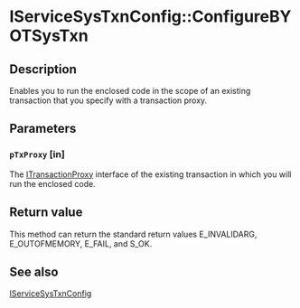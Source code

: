 # IServiceSysTxnConfig::ConfigureBYOTSysTxn

## Description

Enables you to run the enclosed code in the scope of an existing transaction that you specify with a transaction proxy.

## Parameters

### `pTxProxy` [in]

The [ITransactionProxy](https://learn.microsoft.com/windows/desktop/api/comsvcs/nn-comsvcs-itransactionproxy) interface of the existing transaction in which you will run the enclosed code.

## Return value

This method can return the standard return values E_INVALIDARG, E_OUTOFMEMORY, E_FAIL, and S_OK.

## See also

[IServiceSysTxnConfig](https://learn.microsoft.com/windows/desktop/api/comsvcs/nn-comsvcs-iservicesystxnconfig)